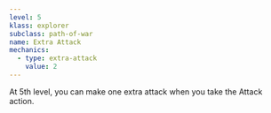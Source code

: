 ```yaml
---
level: 5
klass: explorer
subclass: path-of-war
name: Extra Attack
mechanics:
  - type: extra-attack
    value: 2
---
```

At 5th level, you can make one extra attack when you take the Attack action.

